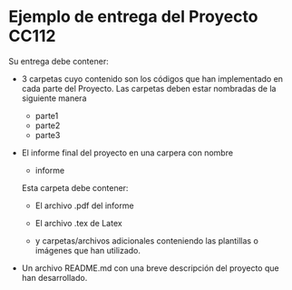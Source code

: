 # Ejemplo de entrega del Proyecto CC112
Su entrega debe contener:
* 3 carpetas cuyo contenido son los códigos que han  implementado en cada parte del Proyecto.
  Las carpetas deben estar nombradas de la siguiente manera

  - parte1
  - parte2
  - parte3

* El informe final del proyecto en una carpera con nombre

  - informe
 
  Esta carpeta debe contener:

  - El archivo .pdf del informe

  - El archivo .tex de Latex

  - y carpetas/archivos adicionales conteniendo  las plantillas o imágenes que han utilizado.

* Un archivo README.md con una breve descripción del proyecto que han desarrollado.


